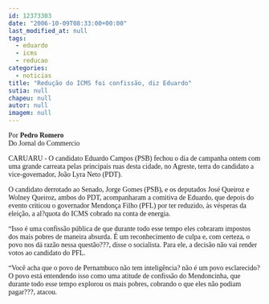 ```yaml
---
id: 12373303
date: "2006-10-09T08:33:00+00:00"
last_modified_at: null
tags:
  - eduardo
  - icms
  - reducao
categories:
  - noticias
title: "Redução do ICMS foi confissão, diz Eduardo"
sutia: null
chapeu: null
autor: null
imagem: null
---
```

<p><P><FONT face=Verdana>Por <STRONG>Pedro Romero</STRONG><BR>Do Jornal do Commercio</FONT></P></p>
<p><P><FONT face=Verdana>CARUARU - O candidato Eduardo Campos (PSB) fechou o dia de campanha ontem com uma grande carreata pelas principais ruas desta cidade, no Agreste, terra do candidato a vice-governador, João Lyra Neto (PDT). </FONT></P></p>
<p><P><FONT face=Verdana>O candidato derrotado ao Senado, Jorge Gomes (PSB), e os deputados José Queiroz e Wolney Queiroz, ambos do PDT, acompanharam a comitiva de Eduardo, que depois do evento criticou o governador Mendonça Filho (PFL) por ter reduzido, às vésperas da eleição, a al?quota do ICMS cobrado na conta de energia. </FONT></P></p>
<p><P><FONT face=Verdana>“Isso é uma confissão pública de que durante todo esse tempo eles cobraram impostos dos mais pobres de maneira absurda. É um reconhecimento de culpa e, com certeza, o povo nos dá razão nessa questão???, disse o socialista. Para ele, a decisão não vai render votos ao candidato do PFL. </FONT></P></p>
<p><P><FONT face=Verdana>“Você acha que o povo de Pernambuco não tem inteligência? não é um povo esclarecido? O povo está entendendo isso como uma atitude de confissão do Mendoncinha, que durante todo esse tempo explorou os mais pobres, cobrando o que eles não podiam pagar???, atacou.</FONT></P> </p>
